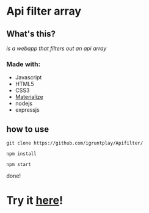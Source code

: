 # Api filter array

## What's this?

*is a webapp that filters out an api array*

### Made with:
* Javascript
* HTML5
* CSS3
* [Materialize](https://materializecss.com/)
* nodejs
* expressjs

## how to use

```
git clone https://github.com/igruntplay/Apifilter/
```

```
npm install
```

```
npm start
```

done!

# Try it [here](https://vir60.sse.codesandbox.io/)!
